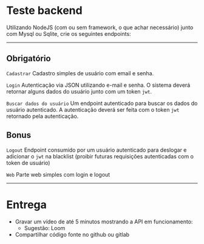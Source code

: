 # Teste backend

Utilizando NodeJS (com ou sem framework, o que achar necessário) junto com Mysql ou Sqlite, crie os seguintes endpoints:

------------------------------------------------------------------------------------------------------------------------

## Obrigatório
```Cadastrar```
Cadastro simples de usuário com email e senha.

```Login```
Autenticação via JSON utilizando e-mail e senha. O sistema deverá retornar alguns dados do usuário junto com um token `jwt`.

```Buscar dados do usuário```
Um endpoint autenticado para buscar os dados do usuário autenticado. A autenticação deverá ser feita com o token `jwt` retornado pela autenticação.



## Bonus

```Logout```
Endpoint consumido por um usuário autenticado para deslogar e adicionar o `jwt` na blacklist (proibir futuras requisições autenticadas com o token de usuário)

```Web```
Parte web simples com login e logout

------------------------------------------------------------------------------------------------------------------------

# Entrega
- Gravar um vídeo de até 5 minutos mostrando a API em funcionamento:
    - Sugestão: Loom
- Compartilhar código fonte no github ou gitlab
